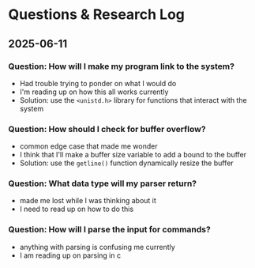 # Questions & Research Log

## 2025-06-11
### Question: How will I make my program link to the system?
- Had trouble trying to ponder on what I would do
- I'm reading up on how this all works currently
- Solution: use the `<unistd.h>` library for functions that interact with the system

### Question: How should I check for buffer overflow?
- common edge case that made me wonder
- I think that I'll make a buffer size variable to add a bound to the buffer
- Solution: use the `getline()` function dynamically resize the buffer

### Question: What data type will my parser return?
- made me lost while I was thinking about it
- I need to read up on how to do this

### Question: How will I parse the input for commands?
- anything with parsing is confusing me currently
- I am reading up on parsing in c
